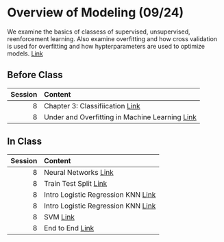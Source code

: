 Overview of Modeling (09/24)
============================

We examine the basics of classess of supervised, unsupervised, reenforcement learning. Also examine overfitting and how cross validation is used for overfitting and how hypterparameters are used to optimize models.  [Link](../../sessions/session8)

## Before Class

|   Session | Content                                                                                                                                                                    |
|----------:|:---------------------------------------------------------------------------------------------------------------------------------------------------------------------------|
|         8 | Chapter 3: Classifiication [Link](https://www.amazon.com/Hands-Machine-Learning-Scikit-Learn-TensorFlow/dp/1492032646/)                                                    |
|         8 | Under and Overfitting in Machine Learning [Link](https://medium.com/greyatom/what-is-underfitting-and-overfitting-in-machine-learning-and-how-to-deal-with-it-6803a989c76) |


## In Class

|   Session | Content                                                                                    |
|----------:|:-------------------------------------------------------------------------------------------|
|         8 | Neural Networks [Link](../notebooks/04-intro-modeling/01-neural-networks)                  |
|         8 | Train Test Split [Link](../notebooks/04-intro-modeling/02-train-test-split)                |
|         8 | Intro Logistic Regression KNN [Link](../notebooks/04-intro-modeling/03-intro-logistic-knn) |
|         8 | Intro Logistic Regression KNN [Link](../notebooks/04-intro-modeling/04-knn)                |
|         8 | SVM [Link](../notebooks/04-intro-modeling/05-svm-roc)                                      |
|         8 | End to End [Link](../notebooks/book/02_end_to_end_machine_learning_project)                |

